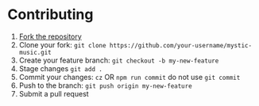 # Contributing

1. [Fork the repository](https://github.com/eritislami/evobot/fork)
2. Clone your fork: `git clone https://github.com/your-username/mystic-music.git`
3. Create your feature branch: `git checkout -b my-new-feature`
4. Stage changes `git add .`
5. Commit your changes: `cz` OR `npm run commit` do not use `git commit`
6. Push to the branch: `git push origin my-new-feature`
7. Submit a pull request
